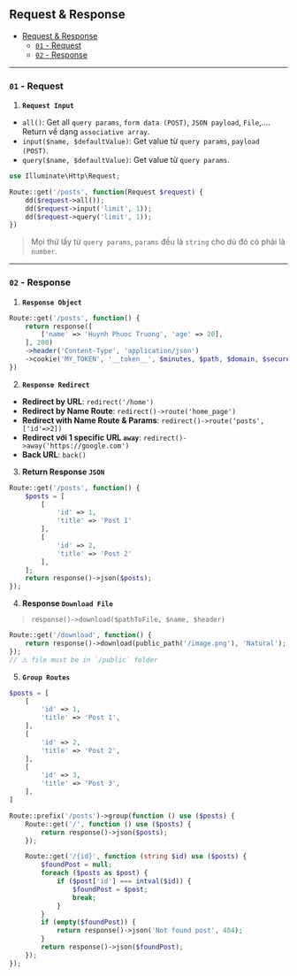 ## Request & Response

- [Request \& Response](#request--response)
  - [`01` - Request](#01---request)
  - [`02` - Response](#02---response)

---

### `01` - Request

1. **`Request Input`**

- `all()`: Get all `query params`, `form data (POST)`, `JSON payload`, `File`,.... Return về dạng `associative array`.
- `input($name, $defaultValue)`: Get value từ `query params`, `payload (POST)`.
- `query($name, $defaultValue)`: Get value từ `query params`.

```php
use Illuminate\Http\Request;

Route::get('/posts', function(Request $request) {
    dd($request->all());
    dd($request->input('limit', 1));
    dd($request->query('limit', 1));
})
```

> Mọi thứ lấy từ `query params`, `params` đều là `string` cho dù đó có phải là `number`.

---

### `02` - Response

1. **`Response Object`**

```php
Route::get('/posts', function() {
    return response([
        ['name' => 'Huynh Phuoc Truong', 'age' => 20],
    ], 200)
    ->header('Content-Type', 'application/json')
    ->cookie('MY_TOKEN', '__token__', $minutes, $path, $domain, $secure, $httpOnly);
})
```

2. **`Response Redirect`**

- **Redirect by URL**: `redirect('/home')`
- **Redirect by Name Route**: `redirect()->route('home_page')`
- **Redirect with Name Route & Params**: `redirect()->route('posts', ['id'=>2])`
- **Redirect với 1 specific URL `away`**: `redirect()->away('https://google.com')`
- **Back URL**: `back()`

3. **Return Response `JSON`**

```php
Route::get('/posts', function() {
    $posts = [
        [
            'id' => 1,
            'title' => 'Post 1'
        ],
        [
            'id' => 2,
            'title' => 'Post 2'
        ],
    ];
    return response()->json($posts);
});
```

4. **Response `Download File`**

> `response()->download($pathToFile, $name, $header)`

```php
Route::get('/download', function() {
    return response()->download(public_path('/image.png'), 'Natural');
});
// ⚠️ file must be in `/public` folder
```

5. **`Group Routes`**

```php
$posts = [
    [
        'id' => 1,
        'title' => 'Post 1',
    ],
    [
        'id' => 2,
        'title' => 'Post 2',
    ],
    [
        'id' => 3,
        'title' => 'Post 3',
    ],
]

Route::prefix('/posts')->group(function () use ($posts) {
    Route::get('/', function () use ($posts) {
        return response()->json($posts);
    });

    Route::get('/{id}', function (string $id) use ($posts) {
        $foundPost = null;
        foreach ($posts as $post) {
            if ($post['id'] === intval($id)) {
                $foundPost = $post;
                break;
            }
        }
        if (empty($foundPost)) {
            return response()->json('Not found post', 404);
        }
        return response()->json($foundPost);
    });
});
```